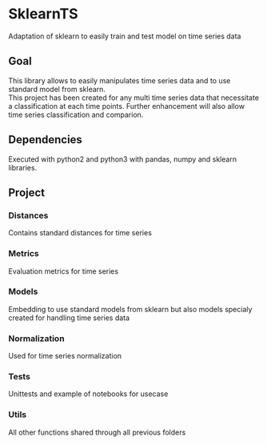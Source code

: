 # SklearnTS
Adaptation of sklearn to easily train and test model on time series data

## Goal 
This library allows to easily manipulates time series data and to use standard model from sklearn.  
This project has been created for any multi time series data that necessitate a classification at each time points. Further enhancement will also allow time series classification and comparion.

## Dependencies
Executed with python2 and python3 with pandas, numpy and sklearn libraries.

## Project

### Distances
Contains standard distances for time series

### Metrics
Evaluation metrics for time series

### Models
Embedding to use standard models from sklearn but also models specialy created for handling time series data

### Normalization
Used for time series normalization

### Tests
Unittests and example of notebooks for usecase

### Utils
All other functions shared through all previous folders
